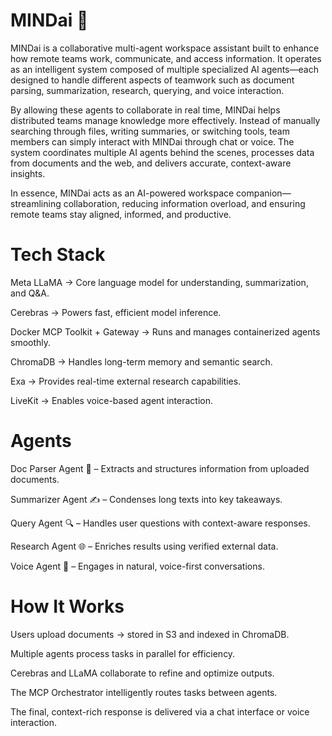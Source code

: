 # MINDai 🧠

MINDai is a collaborative multi-agent workspace assistant built to enhance how remote teams work, communicate, and access information. It operates as an intelligent system composed of multiple specialized AI agents—each designed to handle different aspects of teamwork such as document parsing, summarization, research, querying, and voice interaction.

By allowing these agents to collaborate in real time, MINDai helps distributed teams manage knowledge more effectively. Instead of manually searching through files, writing summaries, or switching tools, team members can simply interact with MINDai through chat or voice. The system coordinates multiple AI agents behind the scenes, processes data from documents and the web, and delivers accurate, context-aware insights.

In essence, MINDai acts as an AI-powered workspace companion—streamlining collaboration, reducing information overload, and ensuring remote teams stay aligned, informed, and productive.

# Tech Stack

Meta LLaMA → Core language model for understanding, summarization, and Q&A.

Cerebras → Powers fast, efficient model inference.

Docker MCP Toolkit + Gateway → Runs and manages containerized agents smoothly.

ChromaDB → Handles long-term memory and semantic search.

Exa → Provides real-time external research capabilities.

LiveKit → Enables voice-based agent interaction.

# Agents

Doc Parser Agent 📄 – Extracts and structures information from uploaded documents.

Summarizer Agent ✍️ – Condenses long texts into key takeaways.

Query Agent 🔍 – Handles user questions with context-aware responses.

Research Agent 🌐 – Enriches results using verified external data.

Voice Agent 🎤 – Engages in natural, voice-first conversations.

# How It Works

Users upload documents → stored in S3 and indexed in ChromaDB.

Multiple agents process tasks in parallel for efficiency.

Cerebras and LLaMA collaborate to refine and optimize outputs.

The MCP Orchestrator intelligently routes tasks between agents.

The final, context-rich response is delivered via a chat interface or voice interaction.
